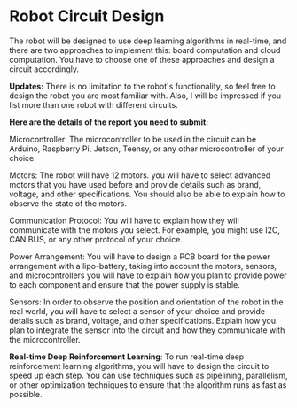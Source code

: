# Robot Circuit Design

The robot will be designed to use deep learning algorithms in real-time, and there are two approaches to implement this:
board computation and cloud computation. 
You have to choose one of these approaches and design a circuit accordingly. 


**Updates:** There is no limitation to the robot's functionality, so feel free to design the robot you are most familiar with. Also, I will be impressed if you list more than one robot with different circuits.


**Here are the details of the report you need to submit:**

Microcontroller: The microcontroller to be used in the circuit can be Arduino, Raspberry Pi, Jetson, Teensy, or any other 
microcontroller of your choice. 

Motors: The robot will have 12 motors. you will have to select advanced motors that you have used before and 
provide details such as brand, voltage, and other specifications. You should also be able to explain how 
to observe the state of the motors.

Communication Protocol: You will have to explain how they will communicate with the motors you select.
For example, you might use I2C, CAN BUS, or any other protocol of your choice.

Power Arrangement: You will have to design a PCB board for the power arrangement with a lipo-battery, 
taking into account the motors, sensors, and microcontrollers you will have to explain how you plan to provide power
to each component and ensure that the power supply is stable.

Sensors: In order to observe the position and orientation of the robot in the real world, you will have 
to select a sensor of your choice and provide details such as brand, voltage, and other specifications. 
Explain how you plan to integrate the sensor into the circuit and how they communicate with the microcontroller.

**Real-time Deep Reinforcement Learning**: To run real-time deep reinforcement
learning algorithms, you will have to design the circuit to speed up each step.
You can use techniques such as pipelining, parallelism, or other optimization techniques to ensure that the algorithm runs as fast as possible.


